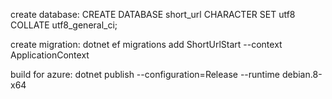 create database: 
CREATE DATABASE short_url CHARACTER SET utf8 COLLATE utf8_general_ci;

create migration:
dotnet ef migrations add ShortUrlStart --context ApplicationContext

build for azure:
dotnet publish --configuration=Release --runtime debian.8-x64